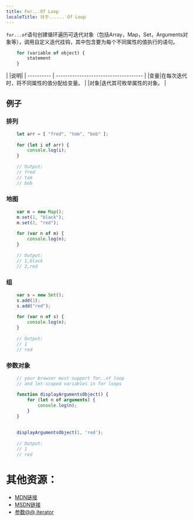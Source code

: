 ```yaml
---
title: For...Of Loop
localeTitle: 对于...... Of Loop
---
```

`for...of`语句创建循环遍历可迭代对象（包括Array，Map，Set，Arguments对象等），调用自定义迭代挂钩，其中包含要为每个不同属性的值执行的语句。

```javascript
    for (variable of object) { 
        statement 
    } 
```

| |说明| | ---------- | ------------------------------------- | |变量|在每次迭代时，将不同属性的值分配给变量。 | |对象|迭代其可枚举属性的对象。 |

## 例子

### 排列

```javascript
    let arr = [ "fred", "tom", "bob" ]; 
 
    for (let i of arr) { 
        console.log(i); 
    } 
 
    // Output: 
    // fred 
    // tom 
    // bob 
```

### 地图

```javascript
    var m = new Map(); 
    m.set(1, "black"); 
    m.set(2, "red"); 
 
    for (var n of m) { 
        console.log(n); 
    } 
 
    // Output: 
    // 1,black 
    // 2,red 
```

### 组

```javascript
    var s = new Set(); 
    s.add(1); 
    s.add("red"); 
 
    for (var n of s) { 
        console.log(n); 
    } 
 
    // Output: 
    // 1 
    // red 
```

### 参数对象

```javascript
    // your browser must support for..of loop 
    // and let-scoped variables in for loops 
 
    function displayArgumentsObject() { 
        for (let n of arguments) { 
            console.log(n); 
        } 
    } 
 
 
    displayArgumentsObject(1, 'red'); 
 
    // Output: 
    // 1 
    // red 
```

# 其他资源：

*   [MDN链接](https://developer.mozilla.org/en/docs/Web/JavaScript/Reference/Statements/for…of)
*   [MSDN链接](https://msdn.microsoft.com/library/dn858238%28v=vs.94%29.aspx?f=255&MSPPError=-2147217396)
*   [参数@@ iterator](https://developer.mozilla.org/en-US/docs/Web/JavaScript/Reference/Functions/arguments/@@iterator)